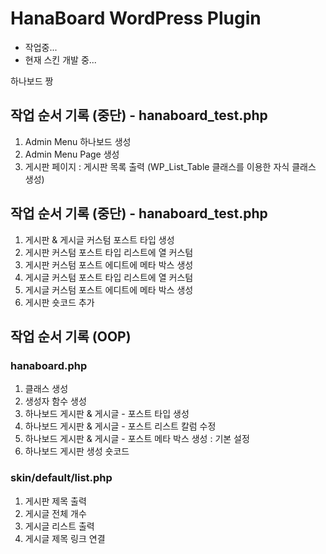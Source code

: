 # HanaBoard WordPress Plugin

- 작업중...
- 현재 스킨 개발 중...

하나보드 짱

## 작업 순서 기록 (중단) - hanaboard_test.php
1. Admin Menu 하나보드 생성
2. Admin Menu Page 생성 
3. 게시판 페이지 : 게시판 목록 출력 (WP_List_Table 클래스를 이용한 자식 클래스 생성) 

## 작업 순서 기록 (중단) - hanaboard_test.php
1. 게시판 & 게시글 커스텀 포스트 타입 생성
2. 게시판 커스텀 포스트 타입 리스트에 열 커스텀
3. 게시판 커스텀 포스트 에디트에 메타 박스 생성
4. 게시글 커스텀 포스트 타입 리스트에 열 커스텀
5. 게시글 커스텀 포스트 에디트에 메타 박스 생성
6. 게시판 숏코드 추가

## 작업 순서 기록 (OOP)

### hanaboard.php
1. 클래스 생성
2. 생성자 함수 생성
3. 하나보드 게시판 & 게시글 - 포스트 타입 생성
4. 하나보드 게시판 & 게시글 - 포스트 리스트 칼럼 수정
5. 하나보드 게시판 & 게시글 - 포스트 메타 박스 생성 : 기본 설정
6. 하나보드 게시판 생성 숏코드

### skin/default/list.php
1. 게시판 제목 출력
2. 게시글 전체 개수
3. 게시글 리스트 출력
4. 게시글 제목 링크 연결